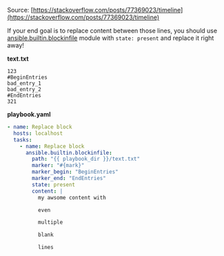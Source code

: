 Source: [https://stackoverflow.com/posts/77369023/timeline](https://stackoverflow.com/posts/77369023/timeline)

If your end goal is to replace content between those lines, you should use [ansible.builtin.blockinfile](https://docs.ansible.com/ansible/latest/collections/ansible/builtin/blockinfile_module.html) module with `state: present` and replace it right away! 

**text.txt**

```
123
#BeginEntries
bad_entry_1
bad_entry_2
#EndEntries
321
```

**playbook.yaml**

```yaml
- name: Replace block
  hosts: localhost
  tasks:
    - name: Replace block
      ansible.builtin.blockinfile:
        path: "{{ playbook_dir }}/text.txt"
        marker: "#{mark}"
        marker_begin: "BeginEntries"
        marker_end: "EndEntries"
        state: present
        content: |
          my awsome content with

          even

          multiple

          blank

          lines
```